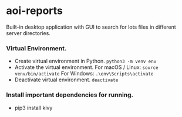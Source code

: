 # **aoi-reports**
Built-in desktop application with GUI to search for lots files in different server directories. 

### Virtual Environment.
- Create virtual environment in Python.
    ```python3 -m venv env```
- Activate the virtual environment. 
   For macOS / Linux: ```source venv/bin/activate```
   For Windows: ```.\env\Scripts\activate```
- Deactivate virtual environment.
    ```deactivate```

### Install important dependencies for running.
- pip3 install kivy


